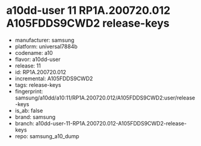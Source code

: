 # a10dd-user 11 RP1A.200720.012 A105FDDS9CWD2 release-keys
- manufacturer: samsung
- platform: universal7884b
- codename: a10
- flavor: a10dd-user
- release: 11
- id: RP1A.200720.012
- incremental: A105FDDS9CWD2
- tags: release-keys
- fingerprint: samsung/a10dd/a10:11/RP1A.200720.012/A105FDDS9CWD2:user/release-keys
- is_ab: false
- brand: samsung
- branch: a10dd-user-11-RP1A.200720.012-A105FDDS9CWD2-release-keys
- repo: samsung_a10_dump
